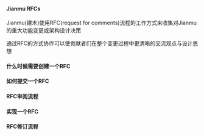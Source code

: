 
#### Jianmu RFCs

Jianmu(建木)使用RFC(request for comments)流程的工作方式来收集对Jianmu的重大功能变更或架构设计决策

通过RFC的方式协作可以使贡献者们在整个变更过程中更清晰的交流观点与设计思想

#### 什么时候需要创建一个RFC

#### 如何提交一个RFC

#### RFC审阅流程

#### 实现一个RFC

#### RFC修订流程
